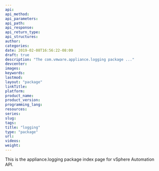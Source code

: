 ```yaml
---
api:
api_method:
api_parameters:
api_path:
api_response:
api_return_type:
api_structures:
author:
categories:
date: 2019-02-08T16:56:22-08:00
draft: true
description: "The com.vmware.appliance.logging package ..."
devcenter:
images:
keywords:
lastmod:
layout: "package"
linkTitle:
platform:
product_name:
product_version:
programming_lang:
resources:
series:
slug:
tags:
title: "logging"
type: "package"
url:
videos:
weight:
---
```

This is the appliance.logging package index page for vSphere Automation API.
